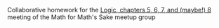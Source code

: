 Collaborative homework for the [Logic, chapters 5, 6, 7, and (maybe!) 8](https://www.meetup.com/nyc-math/events/233000624/) meeting of the Math for Math's Sake meetup group